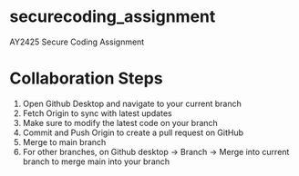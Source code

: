 # securecoding_assignment
 AY2425 Secure Coding Assignment

# Collaboration Steps
1. Open Github Desktop and navigate to your current branch
2. Fetch Origin to sync with latest updates
3. Make sure to modify the latest code on your branch
4. Commit and Push Origin to create a pull request on GitHub 
5. Merge to main branch
6. For other branches, on Github desktop -> Branch -> Merge into current branch to merge main into your branch